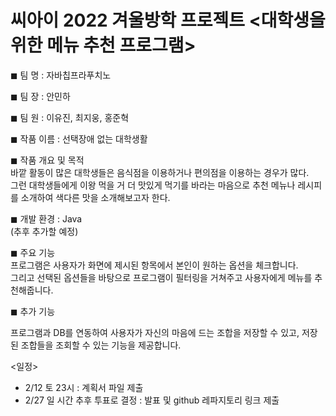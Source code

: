 # 씨아이 2022 겨울방학 프로젝트 <대학생을 위한 메뉴 추천 프로그램>

◼ 팀 명 : 자바칩프라푸치노

◼ 팀 장 : 안민하

◼ 팀 원 : 이유진, 최지웅, 홍준혁

◼ 작품 이름 : 선택장애 없는 대학생활

◼ 작품 개요 및 목적 \
바깥 활동이 많은 대학생들은 음식점을 이용하거나 편의점을 이용하는 경우가 많다. \
그런 대학생들에게 이왕 먹을 거 더 맛있게 먹기를 바라는 마음으로 추천 메뉴나 레시피를 소개하여 색다른 맛을 소개해보고자 한다.

◼ 개발 환경 : Java \
(추후 추가할 예정)

◼ 주요 기능 \
프로그램은 사용자가 화면에 제시된 항목에서 본인이 원하는 옵션을 체크합니다. \
그리고 선택된 옵션들을 바탕으로 프로그램이 필터링을 거쳐주고 사용자에게 메뉴를 추천해줍니다.

◼ 추가 기능

프로그램과 DB를 연동하여 사용자가 자신의 마음에 드는 조합을 저장할 수 있고, 저장된 조합들을 조회할 수 있는 기능을 제공합니다.

<일정>

- 2/12 토 23시 : 계획서 파일 제출
- 2/27 일 시간 추후 투표로 결정 : 발표 및 github 레파지토리 링크 제출
